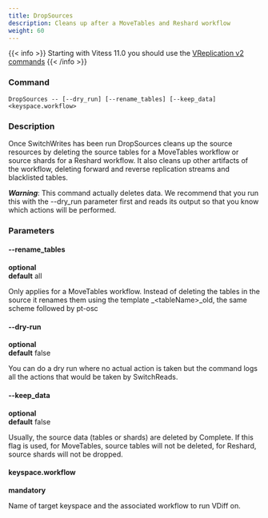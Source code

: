 ```yaml
---
title: DropSources
description: Cleans up after a MoveTables and Reshard workflow
weight: 60
---
```


{{< info >}}
Starting with Vitess 11.0 you should use the [VReplication v2 commands](../../complete)
{{< /info >}}

### Command

```
DropSources -- [--dry_run] [--rename_tables] [--keep_data] <keyspace.workflow>
```

### Description

Once SwitchWrites has been run DropSources cleans up the source resources by deleting the
source tables for a MoveTables workflow or source shards for a Reshard workflow. It also
cleans up other artifacts of the workflow, deleting forward and reverse replication streams and
blacklisted tables.

***Warning***: This command actually deletes data. We recommend that you run this
with the --dry_run parameter first and reads its output so that you know which actions will be performed.

### Parameters

#### --rename_tables
**optional**\
**default** all

<div class="cmd">
Only applies for a MoveTables workflow. Instead of deleting the tables in the source it renames them
using the template _&lt;tableName&gt;_old, the same scheme followed by pt-osc
</div>

#### --dry-run
**optional**\
**default** false

<div class="cmd">
You can do a dry run where no actual action is taken but the command logs all the actions that would be taken
by SwitchReads.
</div>

#### --keep_data
**optional**\
**default** false

<div class="cmd">

Usually, the source data (tables or shards) are deleted by Complete. If this flag is used, for MoveTables, source tables will not be deleted, for Reshard, source shards will not be dropped.

</div>

#### keyspace.workflow
**mandatory**

<div class="cmd">
Name of target keyspace and the associated workflow to run VDiff on.
</div>
